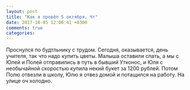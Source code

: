 ```yaml
---
layout: post
title: "Как я провёл 5 октября, Чт"
date: 2017-10-05 12:06:41 +0300
comments: true
categories: 
---
```

Проснулся по будтльнику с трудом. Сегодня, оказывается, день учителя, так что надо купить цветы. Малыша оставили спать, а мы с Юлей и Полей отправились в путь в бывший Утконос, и Юля с необычайной скоростью купила некий букет за 1200 рублей. Потом Полю отвезли в школу, Юлю я отвез домой и потащился на работу. На улице оч холодно.
